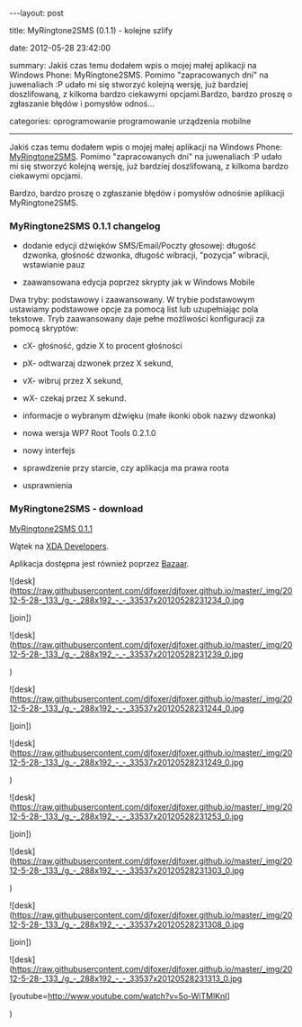 ﻿---layout:     post

title:      MyRingtone2SMS (0.1.1) - kolejne szlify

date:       2012-05-28 23:42:00

summary:    Jakiś czas temu dodałem wpis o mojej małej aplikacji na Windows Phone: MyRingtone2SMS. Pomimo &quot;zapracowanych dni&quot; na juwenaliach :P udało mi się stworzyć kolejną wersję, już bardziej doszlifowaną, z kilkoma bardzo ciekawymi opcjami.Bardzo, bardzo proszę o zgłaszanie błędów i pomysłów odnoś...

categories: oprogramowanie programowanie urządzenia mobilne

---




Jakiś czas temu dodałem wpis o mojej małej aplikacji na Windows Phone: [MyRingtone2SMS](http://www.dobreprogramy.pl/djfoxer/MyRingtoneSMS-bo-Microsoft-zaspal,31942.html). Pomimo &quot;zapracowanych dni&quot; na juwenaliach :P udało mi się stworzyć kolejną wersję, już bardziej doszlifowaną, z kilkoma bardzo ciekawymi opcjami.

Bardzo, bardzo proszę o zgłaszanie błędów i pomysłów odnośnie aplikacji MyRingtone2SMS.




### MyRingtone2SMS 0.1.1 changelog






  * dodanie edycji dźwięków SMS/Email/Poczty głosowej: długość dzwonka, głośność dzwonka, długość wibracji, &quot;pozycja&quot; wibracji, wstawianie pauz




  * zaawansowana edycja poprzez skrypty jak w Windows Mobile


Dwa tryby: podstawowy i zaawansowany. W trybie podstawowym ustawiamy podstawowe opcje za pomocą list lub uzupełniając pola tekstowe. Tryb zaawansowany daje pełne możliwości konfiguracji za pomocą skryptów:



  * cX- głośność, gdzie X to procent głośności






  * pX- odtwarzaj dzwonek przez X sekund,






  * vX- wibruj przez X sekund,






  * wX- czekaj przez X sekund.






  * informacje o wybranym dźwięku (małe ikonki obok nazwy dzwonka)





  * nowa wersja WP7 Root Tools 0.2.1.0




  * nowy interfejs




  * sprawdzenie przy starcie, czy aplikacja ma prawa roota




  * usprawnienia






### MyRingtone2SMS - download



[MyRingtone2SMS 0.1.1](http://djfoxer.pl/MyRingtone2SMS_0.1.1.xap)

Wątek na [XDA Developers](http://forum.xda-developers.com/showthread.php?p=25662695). 

Aplikacja dostępna jest również poprzez [Bazaar](http://wp-bazaar.com/Bazaar/Default.aspx).

 







![desk](https://raw.githubusercontent.com/djfoxer/djfoxer.github.io/master/_img/2012-5-28-_133_/g_-_288x192_-_-_33537x20120528231234_0.jpg


[join])


![desk](https://raw.githubusercontent.com/djfoxer/djfoxer.github.io/master/_img/2012-5-28-_133_/g_-_288x192_-_-_33537x20120528231239_0.jpg



)


![desk](https://raw.githubusercontent.com/djfoxer/djfoxer.github.io/master/_img/2012-5-28-_133_/g_-_288x192_-_-_33537x20120528231244_0.jpg


[join])


![desk](https://raw.githubusercontent.com/djfoxer/djfoxer.github.io/master/_img/2012-5-28-_133_/g_-_288x192_-_-_33537x20120528231249_0.jpg



)


![desk](https://raw.githubusercontent.com/djfoxer/djfoxer.github.io/master/_img/2012-5-28-_133_/g_-_288x192_-_-_33537x20120528231253_0.jpg


[join])


![desk](https://raw.githubusercontent.com/djfoxer/djfoxer.github.io/master/_img/2012-5-28-_133_/g_-_288x192_-_-_33537x20120528231303_0.jpg



)


![desk](https://raw.githubusercontent.com/djfoxer/djfoxer.github.io/master/_img/2012-5-28-_133_/g_-_288x192_-_-_33537x20120528231308_0.jpg


[join])


![desk](https://raw.githubusercontent.com/djfoxer/djfoxer.github.io/master/_img/2012-5-28-_133_/g_-_288x192_-_-_33537x20120528231313_0.jpg




[youtube=http://www.youtube.com/watch?v=5o-WiTMlKnI]

)